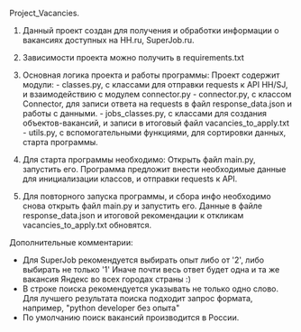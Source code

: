 Project_Vacancies.

1. Данный проект создан для получения и обработки информации о вакансиях доступных на HH.ru, SuperJob.ru.

2. Зависимости проекта можно получить в requirements.txt

3. Основная логика проекта и работы программы:
   Проект содержит модули:
       - classes.py, с классами для отправки requests к API HH/SJ, и взаимодействию с модулем connector.py
       - connector.py, c классом Connector, для записи ответа на requests в файл response_data.json и работы с данными.
       - jobs_classes.py, c классами для создания объектов-вакансий, и записи в итоговый файл vacancies_to_apply.txt
       - utils.py, c вспомогательными функциями, для сортировки данных, старта программы.

4. Для старта программы необходимо:
   Открыть файл main.py, запустить его.
   Программа предложит внести необходимые данные для инициализации классов, и отправки requests к API.

5. Для повторного запуска программы, и сбора инфо необходимо снова открыть файл main.py и запустить его.
   Данные в файле response_data.json и итоговой рекомендации к откликам vacancies_to_apply.txt обновятся.



Дополнительные комментарии:

- Для SuperJob рекомендуется выбирать опыт либо от '2', либо выбирать не только '1'
  Иначе почти весь ответ будет одна и та же вакансия Яндекс во всех городах страны :)
- В строке поиска рекомендуется указывать не только одно слово. 
  Для лучшего результата поиска подходит запрос формата, например, "python developer без опыта"
- По умолчанию поиск вакансий производится в России.